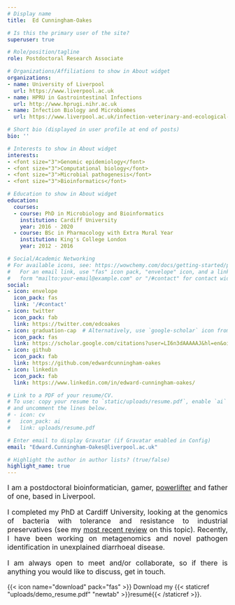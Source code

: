 ```yaml
---
# Display name
title:  Ed Cunningham-Oakes

# Is this the primary user of the site?
superuser: true

# Role/position/tagline
role: Postdoctoral Research Associate

# Organizations/Affiliations to show in About widget
organizations:
- name: University of Liverpool
  url: https://www.liverpool.ac.uk
- name: HPRU in Gastrointestinal Infections
  url: http://www.hprugi.nihr.ac.uk
- name: Infection Biology and Microbiomes
  url: https://www.liverpool.ac.uk/infection-veterinary-and-ecological-sciences/about/

# Short bio (displayed in user profile at end of posts)
bio: ''

# Interests to show in About widget
interests:
- <font size="3">Genomic epidemiology</font>
- <font size="3">Computational biology</font>
- <font size="3">Microbial pathogenesis</font>
- <font size="3">Bioinformatics</font>

# Education to show in About widget
education:
  courses:
  - course: PhD in Microbiology and Bioinformatics
    institution: Cardiff University
    year: 2016 - 2020
  - course: BSc in Pharmacology with Extra Mural Year
    institution: King's College London
    year: 2012 - 2016

# Social/Academic Networking
# For available icons, see: https://wowchemy.com/docs/getting-started/page-builder/#icons
#   For an email link, use "fas" icon pack, "envelope" icon, and a link in the
#   form "mailto:your-email@example.com" or "/#contact" for contact widget.
social:
- icon: envelope
  icon_pack: fas
  link: '/#contact'
- icon: twitter
  icon_pack: fab
  link: https://twitter.com/edcoakes
- icon: graduation-cap  # Alternatively, use `google-scholar` icon from `ai` icon pack
  icon_pack: fas
  link: https://scholar.google.com/citations?user=LI6n3dAAAAAJ&hl=en&oi=ao
- icon: github
  icon_pack: fab
  link: https://github.com/edwardcunningham-oakes
- icon: linkedin
  icon_pack: fab
  link: https://www.linkedin.com/in/edward-cunningham-oakes/

# Link to a PDF of your resume/CV.
# To use: copy your resume to `static/uploads/resume.pdf`, enable `ai` icons in `params.toml`, 
# and uncomment the lines below.
# - icon: cv
#   icon_pack: ai
#   link: uploads/resume.pdf

# Enter email to display Gravatar (if Gravatar enabled in Config)
email: "Edward.Cunningham-Oakes@liverpool.ac.uk"

# Highlight the author in author lists? (true/false)
highlight_name: true
---
```

<div style="text-align: justify;"><font size="3">

I am a postdoctoral bioinformatician,  gamer,  [powerlifter](https://www.openpowerlifting.org/m/welshpa/1801/by-ipf-points) and father of one, based in Liverpool.

I completed my PhD at Cardiff University, looking at the genomics of bacteria with tolerance and resistance to industrial preservatives (see my [most recent review](https://doi.org/10.1093/femsle/fnaa010) on this topic). Recently, I have been working on metagenomics and novel pathogen identification in unexplained diarrhoeal disease.

I am always open to meet and/or collaborate, so if there is anything you would like to discuss, get in touch.</div></font>

{{< icon name="download" pack="fas" >}} Download my {{< staticref "uploads/demo_resume.pdf" "newtab" >}}resumé{{< /staticref >}}.
